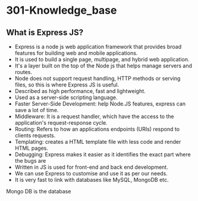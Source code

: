 # 301-Knowledge_base
## What is Express JS?
- Express is a node js web application framework that provides broad features for building web and mobile applications. 
- It is used to build a single page, multipage, and hybrid web application. 
- It's a layer built on the top of the Node js that helps manage servers and routes.
- Node does not support request handling, HTTP methods or serving files, so this is where Express JS is useful.
- Described as high performance, fast and lightweight.
- Used as a server-side scripting language.
- Faster Server-Side Development: help Node.JS features, express can save a lot of time.
- Middleware: It is a request handler, which have the access to the application's request-response cycle. 
- Routing: Refers to how an applications endpoints (URIs) respond to clients requests. 
- Templating: creates a HTML template file with less code and render HTML pages. 
- Debugging: Express makes it easier as it identifies the exact part where the bugs are
- Written in JS is used for front-end and back end development.
- We can use Express to customise and use it as per our needs. 
- It is very fast to link with databases like MySQL, MongoDB etc. 

Mongo DB is the database 
